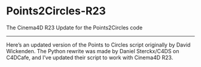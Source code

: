 # Points2Circles-R23
The Cinema4D R23 Update for the Points2Circles code

---------------------------------------------------

Here’s an updated version of the Points to Circles script originally by David Wickenden. The Python rewrite was made by Daniel Sterckx/C4DS on C4DCafe, and I’ve updated their script to work with Cinema4D R23.
